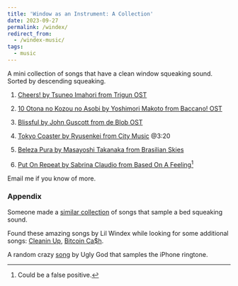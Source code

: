 ```yaml
---
title: 'Window as an Instrument: A Collection'
date: 2023-09-27
permalink: /windex/
redirect_from:
  - /windex-music/
tags:
  - music
---
```

A mini collection of songs that have a clean window squeaking sound. Sorted by descending squeaking.

1. [Cheers! by Tsuneo Imahori from Trigun OST](https://www.youtube.com/watch?v=lJkU5SP1o_U)

2. [10 Otona no Kozou no Asobi by Yoshimori Makoto from Baccano! OST](https://www.youtube.com/watch?v=03E2Jbg7SSc)

3. [Blissful by John Guscott from de Blob OST](https://www.youtube.com/watch?v=7fF7rwx9q5k)

4. [Tokyo Coaster by Ryusenkei from City Music](https://www.youtube.com/watch?v=jjKM5hDGKvc) @3:20

5. [Beleza Pura by Masayoshi Takanaka from Brasilian Skies](https://www.youtube.com/watch?v=ddaHY6z4nXM)

6. [Put On Repeat by Sabrina Claudio from Based On A Feeling](https://youtu.be/Pz63aBDQYQ4?t=25)[^1]

Email me if you know of more.

### Appendix

Someone made a [similar collection](https://rateyourmusic.com/list/code_gs/songs-that-use-the-bed-squeaking-sound/) of songs that sample a bed squeaking sound.

Found these amazing songs by Lil Windex while looking for some additional songs: [Cleanin Up](https://www.youtube.com/watch?v=bMA_iZ7effY), [Bitcoin Ca$h](https://www.youtube.com/watch?v=nAMRFDs9iOs).

A random crazy [song](https://www.youtube.com/watch?v=3vbR2X3sJNs) by Ugly God that samples the iPhone ringtone.

[^1]: Could be a false positive.
